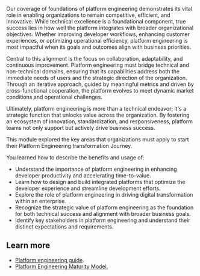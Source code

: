 Our coverage of foundations of platform engineering demonstrates its vital role in enabling organizations to remain competitive, efficient, and innovative. While technical excellence is a foundational component, true success lies in how well the platform integrates with broader organizational objectives. Whether improving developer workflows, enhancing customer experiences, or optimizing operational efficiency, platform engineering is most impactful when its goals and outcomes align with business priorities.

Central to this alignment is the focus on collaboration, adaptability, and continuous improvement. Platform engineering must bridge technical and non-technical domains, ensuring that its capabilities address both the immediate needs of users and the strategic direction of the organization. Through an iterative approach, guided by meaningful metrics and driven by cross-functional cooperation, the platform evolves to meet dynamic market conditions and operational challenges.

Ultimately, platform engineering is more than a technical endeavor; it's a strategic function that unlocks value across the organization. By fostering an ecosystem of innovation, standardization, and responsiveness, platform teams not only support but actively drive business success.

This module explored the key areas that organizations must apply to start their Platform Engineering transformation Journey.

You learned how to describe the benefits and usage of:

 -  Understand the importance of platform engineering in enhancing developer productivity and accelerating time-to-value.
 -  Learn how to design and build integrated platforms that optimize the developer experience and streamline development efforts.
 -  Explore the role of platform engineering in driving digital transformation within an enterprise.
 -  Recognize the strategic value of platform engineering as the foundation for both technical success and alignment with broader business goals.
 -  Identify key stakeholders in platform engineering and understand their distinct expectations and requirements.

## Learn more

 -  [Platform engineering guide](/platform-engineering/overview/).
 -  [Platform Engineering Maturity Model.](https://tag-app-delivery.cncf.io/whitepapers/platform-eng-maturity-model/)
